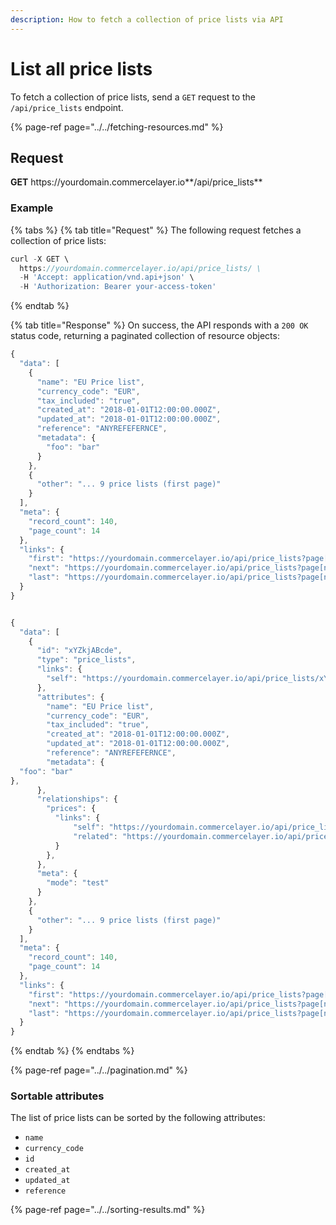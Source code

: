 ```yaml
---
description: How to fetch a collection of price lists via API
---
```


# List all price lists

To fetch a collection of price lists, send a `GET` request to the `/api/price_lists` endpoint.

{% page-ref page="../../fetching-resources.md" %}

## Request

**GET** https://<i></i>yourdomain.commercelayer.io**/api/price_lists**

### **Example**

{% tabs %}
{% tab title="Request" %}
The following request fetches a collection of price lists:

```javascript
curl -X GET \
  https://yourdomain.commercelayer.io/api/price_lists/ \
  -H 'Accept: application/vnd.api+json' \
  -H 'Authorization: Bearer your-access-token'
```
{% endtab %}

{% tab title="Response" %}
On success, the API responds with a `200 OK` status code, returning a paginated collection of resource objects:

```javascript
{
  "data": [
    {
      "name": "EU Price list",
      "currency_code": "EUR",
      "tax_included": "true",
      "created_at": "2018-01-01T12:00:00.000Z",
      "updated_at": "2018-01-01T12:00:00.000Z",
      "reference": "ANYREFEFERNCE",
      "metadata": {
        "foo": "bar"
      }
    },
    {
      "other": "... 9 price lists (first page)"
    }
  ],
  "meta": {
    "record_count": 140,
    "page_count": 14
  },
  "links": {
    "first": "https://yourdomain.commercelayer.io/api/price_lists?page[number]=1&page[size]=10",
    "next": "https://yourdomain.commercelayer.io/api/price_lists?page[number]=2&page[size]=10",
    "last": "https://yourdomain.commercelayer.io/api/price_lists?page[number]=14&page[size]=10"
  }
}


{
  "data": [
    {
      "id": "xYZkjABcde",
      "type": "price_lists",
      "links": {
        "self": "https://yourdomain.commercelayer.io/api/price_lists/xYZkjABcde"
      },
      "attributes": {
        "name": "EU Price list",
        "currency_code": "EUR",
        "tax_included": "true",
        "created_at": "2018-01-01T12:00:00.000Z",
        "updated_at": "2018-01-01T12:00:00.000Z",
        "reference": "ANYREFEFERNCE",
        "metadata": {
  "foo": "bar"
},
      },
      "relationships": {
        "prices": {
          "links": {
              "self": "https://yourdomain.commercelayer.io/api/price_lists/xYZkjABcde/relationships/prices",
              "related": "https://yourdomain.commercelayer.io/api/price_lists/xYZkjABcde/prices"
          }
        },
      },
      "meta": {
        "mode": "test"
      }
    },
    {
      "other": "... 9 price lists (first page)"
    }
  ],
  "meta": {
    "record_count": 140,
    "page_count": 14
  },
  "links": {
    "first": "https://yourdomain.commercelayer.io/api/price_lists?page[number]=1&page[size]=10",
    "next": "https://yourdomain.commercelayer.io/api/price_lists?page[number]=2&page[size]=10",
    "last": "https://yourdomain.commercelayer.io/api/price_lists?page[number]=14&page[size]=10"
  }
}
```
{% endtab %}
{% endtabs %}

{% page-ref page="../../pagination.md" %}

### Sortable attributes

The list of price lists can be sorted by the following attributes:

* `name`
* `currency_code`
* `id`
* `created_at`
* `updated_at`
* `reference`

{% page-ref page="../../sorting-results.md" %}
